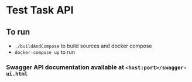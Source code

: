 # Test Task API

## To run 
* `./buildAndCompose` to build sources and docker compose
* `docker-compose up` to run

### Swagger API documentation available at `<host:port>/swagger-ui.html`

